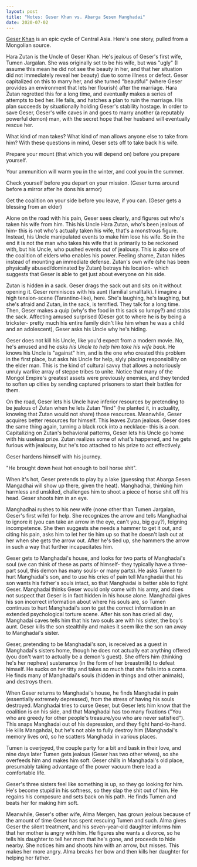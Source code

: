 ```yaml
---
layout: post
title: "Notes: Geser Khan vs. Abarga Sesen Manghadai"
date: 2020-07-02
---
```


[Geser Khan](https://en.wikipedia.org/wiki/Epic_of_King_Gesar) is an epic cycle of Central Asia. Here's one story, pulled from a Mongolian source.

Hara Zutan is the Uncle of Geser Khan. He's jealous of Geser's first wife, Tumen Jargalan. She was originally set to be his wife, but was "ugly" (I assume this mean he did not see the beauty in her, and that her situation did not immediately reveal her beauty) due to some illness or defect. Geser capitalized on this to marry her, and she turned "beautiful" (where Geser provides an environment that lets her flourish) after the marriage. Hara Zutan regretted this for a long time, and eventually makes a series of attempts to bed her. He fails, and hatches a plan to ruin the marriage. His plan succeeds by situationally holding Geser's stability hostage. In order to save Geser, Geser's wife caves in and goes to marry another (a reputably powerful demon) man, with the secret hope that her husband will eventually rescue her. 

What kind of man takes?
What kind of man allows anyone else to take from him?
With these questions in mind, Geser sets off to take back his wife. 

Prepare your mount (that which you will depend on) before you prepare yourself.

Your ammunition will warm you in the winter, and cool you in the summer. 

Check yourself before you depart on your mission. (Geser turns around before a mirror after he dons his armor)

Get the coalition on your side before you leave, if you can. (Geser gets a blessing from an elder)

Alone on the road with his pain, Geser sees clearly, and figures out who's taken his wife from him. This his Uncle Hara Zutan, who's been jealous of him- this is not who's actually taken his wife, that's a monstrous figure. Instead, his Uncle manipulated events to make him lose his wife. So in the end it is not the man who takes his wife that is primarily to be reckoned with, but his Uncle, who pushed events out of jealousy. This is also one of the coalition of elders who enables his power. Feeling shame, Zutan hides instead of mounting an immediate defense. Zutan's own wife (she has been physically abused/dominated by Zutan) betrays his location- which suggests that Geser is able to get just about everyone on his side. 

Zutan is hidden in a sack. Geser drags the sack out and sits on it without opening it. Geser reminisces with his aunt (familial smalltalk). I imagine a high tension-scene (Tarantino-like), here. She's laughing, he's laughing, but she's afraid and Zutan, in the sack, is terrified. They talk for a long time. Then, Geser makes a quip (why's the food in this sack so lumpy?) and stabs the sack. Affecting amused surprised (Geser got to where he is by being a trickster- pretty much his entire family didn't like him when he was a child and an adolescent), Geser asks his Uncle why he's hiding. 

Geser does not kill his Uncle, like you'd expect from a modern movie. No, he's amused and he _asks his Uncle to help him take his wife back_. He knows his Uncle is "against" him, and is the one who created this problem in the first place, but asks his Uncle for help, slyly placing responsibility on the elder man. This is the kind of cultural savvy that allows a notoriously unruly warlike array of steppe tribes to unite. Notice that many of the Mongol Empire's greatest assets were previously enemies, and they tended to soften up cities by sending captured prisoners to start their battles for them.

On the road, Geser lets his Uncle have inferior resources by pretending to be jealous of Zutan when he lets Zutan "find" (he planted it, in actuality, knowing that Zutan would not share) those resources. Meanwhile, Geser acquires better resources for himself. This leaves Zutan jealous. Geser does the same thing again, turning a black rock into a necklace- this is a _con_. Capitalizing on Zutan's behavioral patterns, Geser lets his Uncle go home with his useless prize. Zutan realizes some of what's happened, and he gets furious with jealousy, but he's too attached to his prize to act effectively. 

Geser hardens himself with his journey.

"He brought down heat hot enough to boil horse shit".

When it's hot, Geser pretends to play by a lake (guessing that Abarga Sesen Mangadhai will show up there, given the heat). Manghadhai, thinking him harmless and unskiled, challenges him to shoot a piece of horse shit off his head. Geser shoots him in an eye. 

Manghadhai rushes to his new wife (none other than Tumen Jargalan, Geser's first wife) for help. She recognizes the arrow and tells Manghadhai to ignore it (you can take an arrow in the eye, can't you, big guy?), feigning incompetence. She then suggests she needs a hammer to get it out, and citing his pain, asks him to let her tie him up so that he doesn't lash out at her when she gets the arrow out. After he's tied up, she hammers the arrow in such a way that further incapacitates him. 

Geser gets to Manghadai's house, and looks for two parts of Manghadai's soul (we can think of these as parts of himself- they typically have a three-part soul, this demon has many souls- or many parts). He asks Tumen to hurt Manghadai's son, and to use his cries of pain tell Manghadai that his son wants his father's souls intact, so that Manghadai is better able to fight Geser. Manghadai thinks Geser would only come with his army, and does not suspect that Geser is in fact hidden in his house alone. Manghadai gives  his son incorrect information about where his souls are, so Tumen continues to hurt Manghadai's son to get the correct information in an extended psychological torture scene. After his son has cried all day, Manghadai caves tells him that his two souls are with his sister, the boy's aunt. Geser kills the son stealthily and makes it seem like the son ran away to Manghadai's sister. 

Geser, pretending to be Manghadai's son, is received as a guest in Manghadai's sisters home, though he does not actually eat anything offered (you don't want to actually be a demon's guest). She offers him (thinking he's her nephew) sustenance (in the form of her breastmilk) to defeat himself. He sucks on her titty and takes so much that she falls into a coma. He finds many of Manghadai's souls (hidden in things and other animals), and destroys them. 

When Geser returns to Manghadai's house, he finds Manghadai in pain (essentially extremely depressed), from the stress of having his souls destroyed. Manghadai tries to curse Geser, but Geser lets him know that the coalition is on his side, and that Manghadai has too many fixations ("You who are greedy for other people's treasure/you who are never satisfied"). This snaps Manghadai out of his depression, and they fight hand-to-hand. He kills Mangahdai, but he's not able to fully destroy him (Manghadai's memory lives on), so he scatters Manghadai in various places.

Tumen is overjoyed, the couple party for a bit and bask in their love, and nine days later Tumen gets jealous (Geser has two other wives), so she overfeeds him and makes him soft. Geser chills in Manghadai's old place, presumably taking advantage of the power vacuum there lead a comfortable life.

Geser's three sisters feel like something is up, so they go looking for him. He's become stupid in his softness, so they slap the shit out of him. He regains his composure and sets back on his path. He finds Tumen and beats her for making him soft. 

Meanwhile, Geser's other wife, Alma Mergen, has grown jealous because of the amount of time Geser has spent rescuing Tumen and such. Alma gives Geser the silent treatment, and his seven-year-old daughter informs him that her mother is angry with him. He figures she wants a divorce, so he tells his daughter to tell her mom that he's gone, and proceeds to hide nearby. She notices him and shoots him with an arrow, but misses. This makes her more angry. Alma breaks her bow and then kills her daughter for helping her father. 




